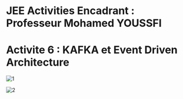 # JEE Activities Encadrant : Professeur Mohamed YOUSSFI
# Activite 6 : KAFKA et Event Driven Architecture


![1](https://github.com/Abderrahmane55/ellaouzi_abderrahmane_JEE2/assets/107000262/bd16cd4e-7279-403b-baf8-5e5f20251601)


![2](https://github.com/Abderrahmane55/ellaouzi_abderrahmane_JEE2/assets/107000262/c411e0ef-f4a0-4525-8fc9-8cb696672eef)
